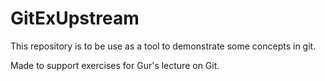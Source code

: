 # GitExUpstream
This repository is to be use as a tool to demonstrate some concepts in git.

Made to support exercises for Gur's lecture on Git.

